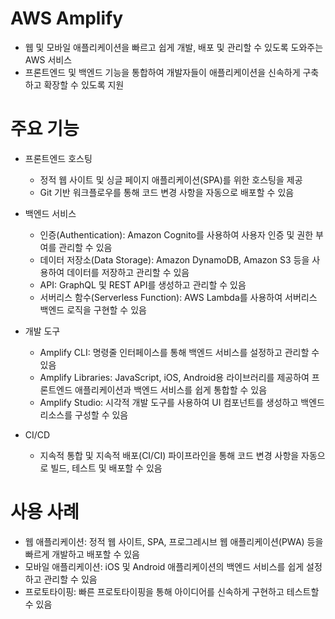 # AWS Amplify
- 웹 및 모바일 애플리케이션을 빠르고 쉽게 개발, 배포 및 관리할 수 있도록 도와주는 AWS 서비스
- 프론트엔드 및 백엔드 기능을 통합하여 개발자들이 애플리케이션을 신속하게 구축하고 확장할 수 있도록 지원


# 주요 기능
- 프론트엔드 호스팅
    - 정적 웹 사이트 및 싱글 페이지 애플리케이션(SPA)를 위한 호스팅을 제공
    - Git 기반 워크플로우를 통해 코드 변경 사항을 자동으로 배포할 수 있음

- 백엔드 서비스
    - 인증(Authentication): Amazon Cognito를 사용하여 사용자 인증 및 권한 부여를 관리할 수 있음
    - 데이터 저장소(Data Storage): Amazon DynamoDB, Amazon S3 등을 사용하여 데이터를 저장하고 관리할 수 있음
    - API: GraphQL 및 REST API를 생성하고 관리할 수 있음
    - 서버리스 함수(Serverless Function): AWS Lambda를 사용하여 서버리스 백엔드 로직을 구현할 수 있음

- 개발 도구
    - Amplify CLI: 명령줄 인터페이스를 통해 백엔드 서비스를 설정하고 관리할 수 있음
    - Amplify Libraries: JavaScript, iOS, Android용 라이브러리를 제공하여 프론트엔드 애플리케이션과 백엔드 서비스를 쉽게 통합할 수 있음
    - Amplify Studio: 시각적 개발 도구를 사용하여 UI 컴포넌트를 생성하고 백엔드 리소스를 구성할 수 있음

- CI/CD
    - 지속적 통합 및 지속적 배포(CI/CI) 파이프라인을 통해 코드 변경 사항을 자동으로 빌드, 테스트 및 배포할 수 있음


# 사용 사례
- 웹 애플리케이션: 정적 웹 사이트, SPA, 프로그레시브 웹 애플리케이션(PWA) 등을 빠르게 개발하고 배포할 수 있음
- 모바일 애플리케이션: iOS 및 Android 애플리케이션의 백엔드 서비스를 쉽게 설정하고 관리할 수 있음
- 프로토타이핑: 빠른 프로토타이핑을 통해 아이디어를 신속하게 구현하고 테스트할 수 있음


